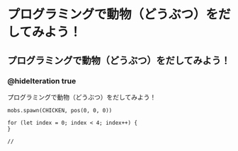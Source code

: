 # プログラミングで動物（どうぶつ）をだしてみよう！
## プログラミングで動物（どうぶつ）をだしてみよう！
### @hideIteration true
プログラミングで動物（どうぶつ）をだしてみよう！

```ghost
mobs.spawn(CHICKEN, pos(0, 0, 0))

for (let index = 0; index < 4; index++) {
}
```

```template
//
```
